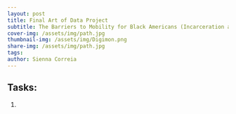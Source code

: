 ```yaml
---
layout: post
title: Final Art of Data Project
subtitle: The Barriers to Mobility for Black Americans (Incarceration and Economic Disparities) 
cover-img: /assets/img/path.jpg
thumbnail-img: /assets/img/Digimon.png
share-img: /assets/img/path.jpg
tags: 
author: Sienna Correia
---
```


## Tasks:
1. 

